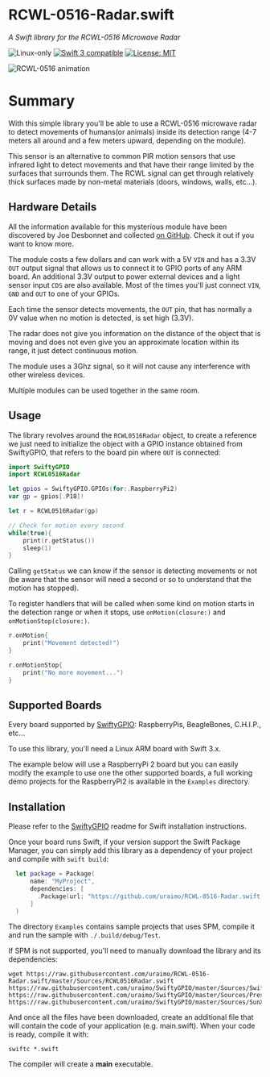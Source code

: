 # RCWL-0516-Radar.swift

*A Swift library for the RCWL-0516 Microwave Radar*

<p>
<img src="https://img.shields.io/badge/os-linux-green.svg?style=flat" alt="Linux-only" />
<a href="https://developer.apple.com/swift"><img src="https://img.shields.io/badge/swift3-compatible-4BC51D.svg?style=flat" alt="Swift 3 compatible" /></a>
<a href="https://raw.githubusercontent.com/uraimo/RCWL-0516-Radar.swift/master/LICENSE"><img src="http://img.shields.io/badge/license-MIT-blue.svg?style=flat" alt="License: MIT" /></a>
</p>
 
![RCWL-0516 animation](https://github.com/uraimo/RCWL-0516-Radar.swift/raw/master/radar.gif)

# Summary

With this simple library you'll be able to use a RCWL-0516 microwave radar to detect movements of humans(or animals) inside its detection range (4-7 meters all around and a few meters upward, depending on the module).

This sensor is an alternative to common PIR motion sensors that use infrared light to detect movements and that have their range limited by the surfaces that surrounds them. The RCWL signal can get through relatively thick surfaces made by non-metal materials (doors, windows, walls, etc...).

## Hardware Details

All the information available for this mysterious module have been discovered by Joe Desbonnet and collected [on GitHub](https://github.com/jdesbonnet/RCWL-0516). Check it out if you want to know more.

The module costs a few dollars and can work with a 5V `VIN` and has a 3.3V `OUT` output signal that allows us to connect it to GPIO ports of any ARM board. An additional 3.3V output to power external devices and a light sensor input `CDS` are also available. Most of the times you'll just connect `VIN`, `GND` and `OUT` to one of your GPIOs.

Each time the sensor detects movements, the `OUT` pin, that has normally a 0V value when no motion is detected, is set high (3.3V).

The radar does not give you information on the distance of the object that is moving and does not even give you an approximate location within its range, it just detect continuous motion.

The module uses a 3Ghz signal, so it will not cause any interference with other wireless devices.

Multiple modules can be used together in the same room.

## Usage
                                                                                                 
The library revolves around the `RCWL0516Radar` object, to create a reference we just need to initialize the object with a GPIO instance obtained from SwiftyGPIO, that refers to the board pin where `OUT` is connected:

```swift
import SwiftyGPIO
import RCWL0516Radar

let gpios = SwiftyGPIO.GPIOs(for:.RaspberryPi2)
var gp = gpios[.P18]!

let r = RCWL0516Radar(gp)

// Check for motion every second
while(true){
    print(r.getStatus())
    sleep(1)
}
```

Calling `getStatus` we can know if the sensor is detecting movements or not (be aware that the sensor will need a second or so to understand that the motion has stopped).

To register handlers that will be called when some kind on motion starts in the detection range or when it stops, use `onMotion(closure:)` and `onMotionStop(closure:)`.

```swift
r.onMotion{
    print("Movement detected!")
}

r.onMotionStop{
    print("No more movement...")
}
```

## Supported Boards

Every board supported by [SwiftyGPIO](https://github.com/uraimo/SwiftyGPIO): RaspberryPis, BeagleBones, C.H.I.P., etc...

To use this library, you'll need a Linux ARM board with Swift 3.x.

The example below will use a RaspberryPi 2 board but you can easily modify the example to use one the other supported boards, a full working demo projects for the RaspberryPi2 is available in the `Examples` directory.


## Installation

Please refer to the [SwiftyGPIO](https://github.com/uraimo/SwiftyGPIO) readme for Swift installation instructions.

Once your board runs Swift, if your version support the Swift Package Manager, you can simply add this library as a dependency of your project and compile with `swift build`:

```swift
  let package = Package(
      name: "MyProject",
      dependencies: [
        .Package(url: "https://github.com/uraimo/RCWL-0516-Radar.swift.git", majorVersion: 1),
      ]
  ) 
```

The directory `Examples` contains sample projects that uses SPM, compile it and run the sample with `./.build/debug/Test`.

If SPM is not supported, you'll need to manually download the library and its dependencies: 

    wget https://raw.githubusercontent.com/uraimo/RCWL-0516-Radar.swift/master/Sources/RCWL0516Radar.swift https://raw.githubusercontent.com/uraimo/SwiftyGPIO/master/Sources/SwiftyGPIO.swift https://raw.githubusercontent.com/uraimo/SwiftyGPIO/master/Sources/Presets.swift https://raw.githubusercontent.com/uraimo/SwiftyGPIO/master/Sources/SunXi.swift  

And once all the files have been downloaded, create an additional file that will contain the code of your application (e.g. main.swift). When your code is ready, compile it with:

    swiftc *.swift

The compiler will create a **main** executable.



